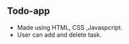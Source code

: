 ## Todo-app
- Made using HTML, CSS ,Javaspcript.
- User can add and delete task.
                                       
